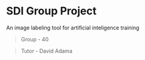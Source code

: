 # SDI Group Project

An image labeling tool for artificial inteligence training


> Group - 40

> Tutor - David Adama
